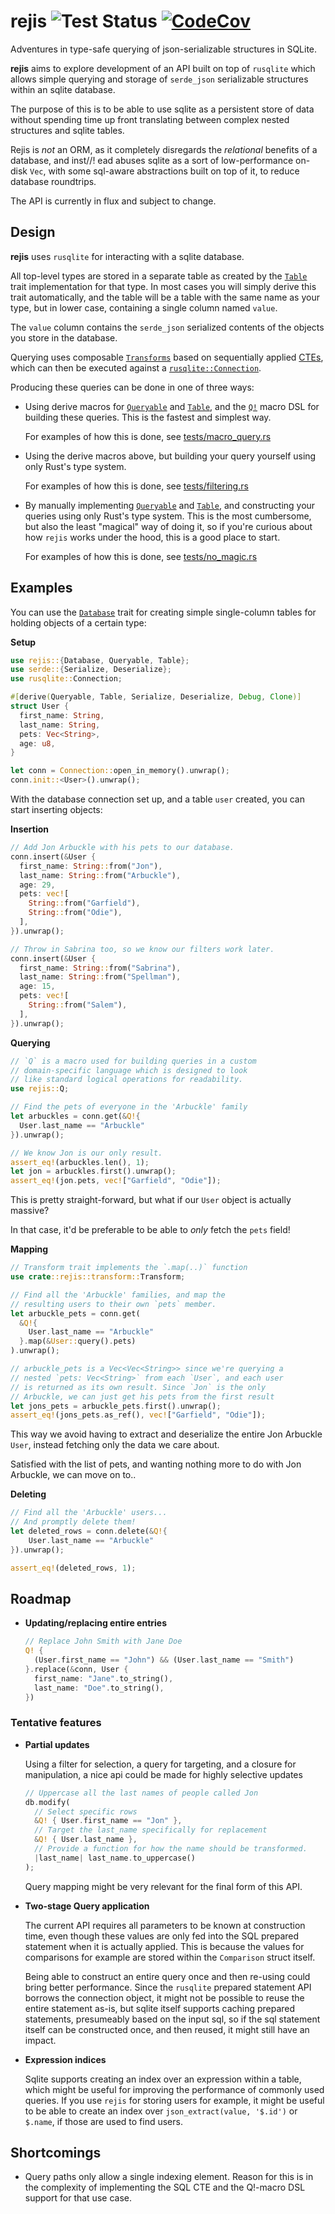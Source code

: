 # rejis ![Test Status] [![CodeCov]][codecov.io]

[CodeCov]: https://codecov.io/gh/MathiasPius/rejis/branch/main/graph/badge.svg?token=S4938IJOET
[codecov.io]: https://codecov.io/gh/MathiasPius/rejis
[Test Status]: https://github.com/MathiasPius/rejis/workflows/test/badge.svg

Adventures in type-safe querying of json-serializable structures in SQLite.

<!-- cargo-rdme start -->

**rejis** aims to explore development of an API built on top of `rusqlite` which allows
simple querying and storage of `serde_json` serializable structures within an sqlite database.

The purpose of this is to be able to use sqlite as a persistent store of data without spending
time up front translating between complex nested structures and sqlite tables.

Rejis is *not* an ORM, as it completely disregards the *relational* benefits of a database, and
inst//! ead abuses sqlite as a sort of low-performance on-disk `Vec`, with some sql-aware abstractions
built on top of it, to reduce database roundtrips.

The API is currently in flux and subject to change.
 
## Design
**rejis** uses `rusqlite` for interacting with a sqlite database.

All top-level types are stored in a separate table as created by the
[`Table`](https://docs.rs/rejis/latest/rejis/table/trait.Table.html) trait implementation for that type.
In most cases you will simply derive this trait automatically, and the
table will be a table with the same name as your type, but in lower case,
containing a single column named `value`.

The `value` column contains the `serde_json` serialized contents of the
objects you store in the database.

Querying uses composable [`Transforms`](https://docs.rs/rejis/latest/rejis/transform/trait.Transform.html) based
on sequentially applied [CTEs](https://www.sqlite.org/lang_with.html),
which can then be executed against a [`rusqlite::Connection`](rusqlite::Connection).

Producing these queries can be done in one of three ways:

* Using derive macros for [`Queryable`](https://docs.rs/rejis/latest/rejis/query/trait.Queryable.html) and [`Table`](https://docs.rs/rejis/latest/rejis/table/trait.Table.html),
  and the [`Q!`](https://docs.rs/rejis/latest/rejis/macros/macro.Q.html) macro DSL for building these queries.
  This is the fastest and simplest way.

  For examples of how this is done, see [tests/macro_query.rs](rejis/tests/macro_query.rs)

* Using the derive macros above, but building your query yourself using only
  Rust's type system.

  For examples of how this is done, see [tests/filtering.rs](rejis/tests/filtering.rs)

* By manually implementing [`Queryable`](https://docs.rs/rejis/latest/rejis/query/trait.Queryable.html) and [`Table`](https://docs.rs/rejis/latest/rejis/table/trait.Table.html), and constructing
  your queries using only Rust's type system. This is the most cumbersome, but
  also the least "magical" way of doing it, so if you're curious about how `rejis`
  works under the hood, this is a good place to start.

  For examples of how this is done, see [tests/no_magic.rs](rejis/tests/no_magic.rs)
 
## Examples
You can use the [`Database`](https://docs.rs/rejis/latest/rejis/executor/trait.Database.html) trait for creating simple single-column tables for holding
objects of a certain type:

**Setup**
```rust
use rejis::{Database, Queryable, Table};
use serde::{Serialize, Deserialize};
use rusqlite::Connection;

#[derive(Queryable, Table, Serialize, Deserialize, Debug, Clone)]
struct User {
  first_name: String,
  last_name: String,
  pets: Vec<String>,
  age: u8,
}

let conn = Connection::open_in_memory().unwrap();
conn.init::<User>().unwrap();
```
With the database connection set up, and a table `user` created, you
can start inserting objects:

**Insertion**
```rust
// Add Jon Arbuckle with his pets to our database.
conn.insert(&User {
  first_name: String::from("Jon"),
  last_name: String::from("Arbuckle"),
  age: 29,
  pets: vec![
    String::from("Garfield"),
    String::from("Odie"),
  ],
}).unwrap();

// Throw in Sabrina too, so we know our filters work later.
conn.insert(&User {
  first_name: String::from("Sabrina"),
  last_name: String::from("Spellman"),
  age: 15,
  pets: vec![
    String::from("Salem"),
  ],
}).unwrap();
```
**Querying**
```rust
// `Q` is a macro used for building queries in a custom
// domain-specific language which is designed to look
// like standard logical operations for readability.
use rejis::Q;

// Find the pets of everyone in the 'Arbuckle' family
let arbuckles = conn.get(&Q!{
  User.last_name == "Arbuckle"
}).unwrap();

// We know Jon is our only result.
assert_eq!(arbuckles.len(), 1);
let jon = arbuckles.first().unwrap();
assert_eq!(jon.pets, vec!["Garfield", "Odie"]);
```
This is pretty straight-forward, but what if our `User` object is actually massive?

In that case, it'd be preferable to be able to *only* fetch the `pets` field!

**Mapping**
```rust
// Transform trait implements the `.map(..)` function
use crate::rejis::transform::Transform;

// Find all the 'Arbuckle' families, and map the
// resulting users to their own `pets` member.
let arbuckle_pets = conn.get(
  &Q!{
    User.last_name == "Arbuckle"
  }.map(&User::query().pets)
).unwrap();

// arbuckle_pets is a Vec<Vec<String>> since we're querying a
// nested `pets: Vec<String>` from each `User`, and each user
// is returned as its own result. Since `Jon` is the only
// Arbuckle, we can just get his pets from the first result
let jons_pets = arbuckle_pets.first().unwrap();
assert_eq!(jons_pets.as_ref(), vec!["Garfield", "Odie"]);
```
This way we avoid having to extract and deserialize the entire
Jon Arbuckle `User`, instead fetching only the data we care about.

Satisfied with the list of pets, and wanting nothing more to do with
Jon Arbuckle, we can move on to..

**Deleting**
```rust
// Find all the 'Arbuckle' users...
// And promptly delete them!
let deleted_rows = conn.delete(&Q!{
    User.last_name == "Arbuckle"
}).unwrap();

assert_eq!(deleted_rows, 1);
```

## Roadmap
* **Updating/replacing entire entries**
  ```rust
  // Replace John Smith with Jane Doe
  Q! {
    (User.first_name == "John") && (User.last_name == "Smith")
  }.replace(&conn, User {
    first_name: "Jane".to_string(),
    last_name: "Doe".to_string(),
  })
  ```

### Tentative features
* **Partial updates**

  Using a filter for selection, a query for targeting, and a closure for manipulation,
  a nice api could be made for highly selective updates
  ```rust
  // Uppercase all the last names of people called Jon
  db.modify(
    // Select specific rows
    &Q! { User.first_name == "Jon" },
    // Target the last_name specifically for replacement
    &Q! { User.last_name },
    // Provide a function for how the name should be transformed.
    |last_name| last_name.to_uppercase()
  );
  ```
  Query mapping might be very relevant for the final form of this API.

* **Two-stage Query application**

  The current API requires all parameters to be known at construction time, even though
  these values are only fed into the SQL prepared statement when it is actually applied.
  This is because the values for comparisons for example are stored within the `Comparison`
  struct itself.

  Being able to construct an entire query once and then re-using could bring better performance.
  Since the `rusqlite` prepared statement API borrows the connection object, it might not be
  possible to reuse the entire statement as-is, but sqlite itself supports caching prepared
  statements, presumeably based on the input sql, so if the sql statement itself can be constructed
  once, and then reused, it might still have an impact.


* **Expression indices**
  
  Sqlite supports creating an index over an expression within a table,
  which might be useful for improving the performance of commonly used queries.
  If you use `rejis` for storing users for example, it might be useful to be able to create
  an index over `json_extract(value, '$.id')` or `$.name`, if those are used to find users.

## Shortcomings
* Query paths only allow a single indexing element.
  Reason for this is in the complexity of implementing the SQL CTE and the Q!-macro DSL support for that use case.

<!-- cargo-rdme end -->
